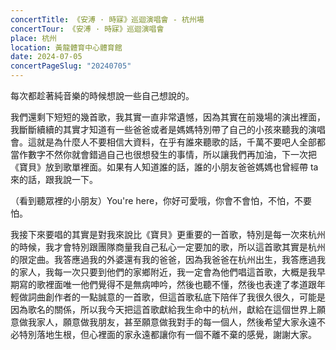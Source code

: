 ```yaml
---
concertTitle: 《安溥 · 時寐》巡迴演唱會 - 杭州場
concertTour: 《安溥 · 時寐》巡迴演唱會
place: 杭州
location: 黃龍體育中心體育館
date: 2024-07-05
concertPageSlug: "20240705"
---
```

每次都趁著純音樂的時候想說一些自己想說的。

我們還剩下短短的幾首歌，我其實一直非常遺憾，因為其實在前幾場的演出裡面，我斷斷續續的其實才知道有一些爸爸或者是媽媽特別帶了自己的小孩來聽我的演唱會。這就是為什麼人不要相信大資料，在乎有誰來聽歌的話，千萬不要吧人全部都當作數字不然你就會錯過自己也很想發生的事情，所以讓我們再加油，下一次把《寶貝》放到歌單裡面。如果有人知道誰的話，誰的小朋友爸爸媽媽也曾經帶 ta 來的話，跟我說一下。

（看到聽眾裡的小朋友）You're here，你好可愛哦，你會不會怕，不怕，不要怕。

我接下來要唱的其實是對我來說比《寶貝》更重要的一首歌，特別是每一次來杭州的時候，我才會特別跟團隊商量我自己私心一定要加的歌，所以這首歌其實是杭州的限定曲。我答應過我的外婆還有我的爸爸，因為我爸爸在杭州出生，我答應過我的家人，我每一次只要到他們的家鄉附近，我一定會為他們唱這首歌，大概是我早期寫的歌裡面唯一他們覺得不是無病呻吟，然後也聽不懂，然後也表達了孝道跟年輕做詞曲創作者的一點誠意的一首歌，但這首歌私底下陪伴了我很久很久，可能是因為歌名的關係，所以我今天把這首歌獻給我生命中的杭州，獻給在這個世界上願意做我家人，願意做我朋友，甚至願意做我對手的每一個人，然後希望大家永遠不必特別落地生根，但心裡面的家永遠都讓你有一個不離不棄的感覺，謝謝大家。